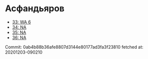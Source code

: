 # Асфандьяров
- [33: WA 6](33.md)
- [34: NA](34.md)
- [35: NA](35.md)
- [36: NA](36.md)

Commit: 0ab4b88b36afe8807d3144e80177ad3fa3f23810
 fetched at: 20201203-090210

